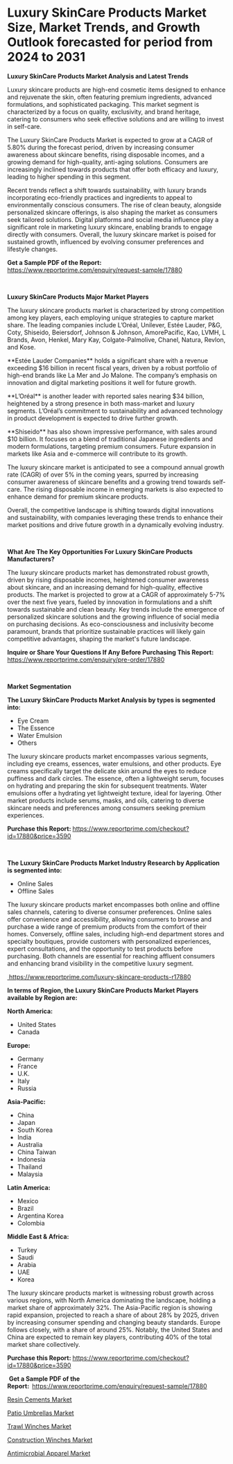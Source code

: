<p><h1>Luxury SkinCare Products Market Size, Market Trends, and Growth Outlook forecasted for period from 2024 to 2031</h1></p><p><strong>Luxury SkinCare Products Market Analysis and Latest Trends</strong></p>
<p><p>Luxury skincare products are high-end cosmetic items designed to enhance and rejuvenate the skin, often featuring premium ingredients, advanced formulations, and sophisticated packaging. This market segment is characterized by a focus on quality, exclusivity, and brand heritage, catering to consumers who seek effective solutions and are willing to invest in self-care.</p><p>The Luxury SkinCare Products Market is expected to grow at a CAGR of 5.80% during the forecast period, driven by increasing consumer awareness about skincare benefits, rising disposable incomes, and a growing demand for high-quality, anti-aging solutions. Consumers are increasingly inclined towards products that offer both efficacy and luxury, leading to higher spending in this segment.</p><p>Recent trends reflect a shift towards sustainability, with luxury brands incorporating eco-friendly practices and ingredients to appeal to environmentally conscious consumers. The rise of clean beauty, alongside personalized skincare offerings, is also shaping the market as consumers seek tailored solutions. Digital platforms and social media influence play a significant role in marketing luxury skincare, enabling brands to engage directly with consumers. Overall, the luxury skincare market is poised for sustained growth, influenced by evolving consumer preferences and lifestyle changes.</p></p>
<p><strong>Get a Sample PDF of the Report:&nbsp;</strong> <a href="https://www.reportprime.com/enquiry/request-sample/17880?utm_campaign=7&utm_medium=2&utm_source=Github&utm_content=ia&utm_term=20112024&utm_id=luxury-skincare-products">https://www.reportprime.com/enquiry/request-sample/17880</a></p>
<p>&nbsp;</p>
<p><strong>Luxury SkinCare Products Major Market Players</strong></p>
<p><p>The luxury skincare products market is characterized by strong competition among key players, each employing unique strategies to capture market share. The leading companies include L’Oréal, Unilever, Estée Lauder, P&G, Coty, Shiseido, Beiersdorf, Johnson & Johnson, AmorePacific, Kao, LVMH, L Brands, Avon, Henkel, Mary Kay, Colgate-Palmolive, Chanel, Natura, Revlon, and Kose.</p><p>**Estée Lauder Companies** holds a significant share with a revenue exceeding $16 billion in recent fiscal years, driven by a robust portfolio of high-end brands like La Mer and Jo Malone. The company’s emphasis on innovation and digital marketing positions it well for future growth.</p><p>**L’Oréal** is another leader with reported sales nearing $34 billion, heightened by a strong presence in both mass-market and luxury segments. L’Oréal’s commitment to sustainability and advanced technology in product development is expected to drive further growth.</p><p>**Shiseido** has also shown impressive performance, with sales around $10 billion. It focuses on a blend of traditional Japanese ingredients and modern formulations, targeting premium consumers. Future expansion in markets like Asia and e-commerce will contribute to its growth.</p><p>The luxury skincare market is anticipated to see a compound annual growth rate (CAGR) of over 5% in the coming years, spurred by increasing consumer awareness of skincare benefits and a growing trend towards self-care. The rising disposable income in emerging markets is also expected to enhance demand for premium skincare products.</p><p>Overall, the competitive landscape is shifting towards digital innovations and sustainability, with companies leveraging these trends to enhance their market positions and drive future growth in a dynamically evolving industry.</p></p>
<p>&nbsp;</p>
<p><strong>What Are The Key Opportunities For Luxury SkinCare Products Manufacturers?</strong></p>
<p><p>The luxury skincare products market has demonstrated robust growth, driven by rising disposable incomes, heightened consumer awareness about skincare, and an increasing demand for high-quality, effective products. The market is projected to grow at a CAGR of approximately 5-7% over the next five years, fueled by innovation in formulations and a shift towards sustainable and clean beauty. Key trends include the emergence of personalized skincare solutions and the growing influence of social media on purchasing decisions. As eco-consciousness and inclusivity become paramount, brands that prioritize sustainable practices will likely gain competitive advantages, shaping the market's future landscape.</p></p>
<p><strong>Inquire or Share Your Questions If Any Before Purchasing This Report:</strong> <a href="https://www.reportprime.com/enquiry/pre-order/17880?utm_campaign=7&utm_medium=2&utm_source=Github&utm_content=ia&utm_term=20112024&utm_id=luxury-skincare-products">https://www.reportprime.com/enquiry/pre-order/17880</a></p>
<p>&nbsp;</p>
<p><strong>Market Segmentation</strong></p>
<p><strong>The Luxury SkinCare Products Market Analysis by types is segmented into:</strong></p>
<p><ul><li>Eye Cream</li><li>The Essence</li><li>Water Emulsion</li><li>Others</li></ul></p>
<p><p>The luxury skincare products market encompasses various segments, including eye creams, essences, water emulsions, and other products. Eye creams specifically target the delicate skin around the eyes to reduce puffiness and dark circles. The essence, often a lightweight serum, focuses on hydrating and preparing the skin for subsequent treatments. Water emulsions offer a hydrating yet lightweight texture, ideal for layering. Other market products include serums, masks, and oils, catering to diverse skincare needs and preferences among consumers seeking premium experiences.</p></p>
<p><strong>Purchase this Report:&nbsp;</strong><a href="https://www.reportprime.com/checkout?id=17880&price=3590&utm_campaign=7&utm_medium=2&utm_source=Github&utm_content=ia&utm_term=20112024&utm_id=luxury-skincare-products">https://www.reportprime.com/checkout?id=17880&price=3590</a></p>
<p>&nbsp;</p>
<p><strong>The Luxury SkinCare Products Market Industry Research by Application is segmented into:</strong></p>
<p><ul><li>Online Sales</li><li>Offline Sales</li></ul></p>
<p><p>The luxury skincare products market encompasses both online and offline sales channels, catering to diverse consumer preferences. Online sales offer convenience and accessibility, allowing consumers to browse and purchase a wide range of premium products from the comfort of their homes. Conversely, offline sales, including high-end department stores and specialty boutiques, provide customers with personalized experiences, expert consultations, and the opportunity to test products before purchasing. Both channels are essential for reaching affluent consumers and enhancing brand visibility in the competitive luxury segment.</p></p>
<p><a href="https://www.reportprime.com/luxury-skincare-products-r17880?utm_campaign=7&utm_medium=2&utm_source=Github&utm_content=ia&utm_term=20112024&utm_id=luxury-skincare-products">&nbsp;https://www.reportprime.com/luxury-skincare-products-r17880</a></p>
<p><strong>In terms of Region, the Luxury SkinCare Products Market Players available by Region are:</strong></p>
<p>
    <p> <strong> North America: </strong>
        <ul>
            <li>United States</li>
            <li>Canada</li>
        </ul>
        </p> 
    <p> <strong> Europe: </strong>
        <ul>
            <li>Germany</li>
            <li>France</li>
            <li>U.K.</li>
            <li>Italy</li>
            <li>Russia</li>
        </ul>
        </p> 
    <p> <strong> Asia-Pacific: </strong>
        <ul>
            <li>China</li>
            <li>Japan</li>
            <li>South Korea</li>
            <li>India</li>
            <li>Australia</li>
            <li>China Taiwan</li>
            <li>Indonesia</li>
            <li>Thailand</li>
            <li>Malaysia</li>
        </ul>
        </p> 
    <p> <strong> Latin America: </strong>
        <ul>
            <li>Mexico</li>
            <li>Brazil</li>
            <li>Argentina Korea</li>
            <li>Colombia</li>
        </ul>
        </p> 
    <p> <strong> Middle East & Africa: </strong>
        <ul>
            <li>Turkey</li>
            <li>Saudi</li>
            <li>Arabia</li>
            <li>UAE</li>
            <li>Korea</li>
        </ul>
    </p>
    </p>
<p><p>The luxury skincare products market is witnessing robust growth across various regions, with North America dominating the landscape, holding a market share of approximately 32%. The Asia-Pacific region is showing rapid expansion, projected to reach a share of about 28% by 2025, driven by increasing consumer spending and changing beauty standards. Europe follows closely, with a share of around 25%. Notably, the United States and China are expected to remain key players, contributing 40% of the total market share collectively.</p></p>
<p><strong>Purchase this Report: </strong><a href="https://www.reportprime.com/checkout?id=17880&price=3590&utm_campaign=7&utm_medium=2&utm_source=Github&utm_content=ia&utm_term=20112024&utm_id=luxury-skincare-products">https://www.reportprime.com/checkout?id=17880&price=3590</a></p>
<p>&nbsp;<strong>Get a Sample PDF of the Report:&nbsp;&nbsp;</strong><a href="https://www.reportprime.com/enquiry/request-sample/17880?utm_campaign=7&utm_medium=2&utm_source=Github&utm_content=ia&utm_term=20112024&utm_id=luxury-skincare-products">https://www.reportprime.com/enquiry/request-sample/17880</a></p>
<p><strong></strong></p>
<p><p><a href="https://www.linkedin.com/pulse/global-resin-cements-market-sector2024-2031-metrics-strategic-qyqbf?utm_campaign=7&utm_medium=2&utm_source=Github&utm_content=ia&utm_term=20112024&utm_id=luxury-skincare-products">Resin Cements Market</a></p><p><a href="https://github.com/angelajermaine/Market-Research-Report-List-5/blob/main/patio-umbrellas-market.md?utm_campaign=7&utm_medium=2&utm_source=Github&utm_content=ia&utm_term=20112024&utm_id=luxury-skincare-products">Patio Umbrellas Market</a></p><p><a href="https://issuu.com/reportprime-2/docs/trawl-winches-market-size-2030.pptx_31f39c81f21c34?utm_campaign=7&utm_medium=2&utm_source=Github&utm_content=ia&utm_term=20112024&utm_id=luxury-skincare-products">Trawl Winches Market</a></p><p><a href="https://issuu.com/reportprime-2/docs/construction-winches-market-size-20_021b9579958433?utm_campaign=7&utm_medium=2&utm_source=Github&utm_content=ia&utm_term=20112024&utm_id=luxury-skincare-products">Construction Winches Market</a></p><p><a href="https://github.com/provorikovar/Market-Research-Report-List-6/blob/main/antimicrobial-apparel-market.md?utm_campaign=7&utm_medium=2&utm_source=Github&utm_content=ia&utm_term=20112024&utm_id=luxury-skincare-products">Antimicrobial Apparel Market</a></p></p>